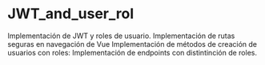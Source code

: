 # JWT_and_user_rol
Implementación de JWT y roles de usuario. Implementación de rutas seguras en navegación de Vue Implementación de métodos de creación de usuarios con roles: Implementación de endpoints con distintinción de roles.
